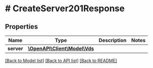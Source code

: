 # # CreateServer201Response

## Properties

Name | Type | Description | Notes
------------ | ------------- | ------------- | -------------
**server** | [**\OpenAPI\Client\Model\Vds**](Vds.md) |  |

[[Back to Model list]](../../README.md#models) [[Back to API list]](../../README.md#endpoints) [[Back to README]](../../README.md)
